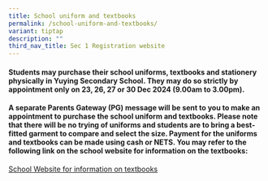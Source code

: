 ```yaml
---
title: School uniform and textbooks
permalink: /school-uniform-and-textbooks/
variant: tiptap
description: ""
third_nav_title: Sec 1 Registration website
---
```

<h4>Students may purchase their school uniforms, textbooks and stationery physically in Yuying Secondary School. They may do so strictly by appointment only on 23, 26, 27 or 30 Dec 2024 (9.00am to 3.00pm).</h4>
<h4>A separate Parents Gateway (PG) message will be sent to you to make an appointment to purchase the school uniform and textbooks. Please note that there will be no trying of uniforms and students are to bring a best-fitted garment to compare and select the size. Payment for the uniforms and textbooks can be made using cash or NETS. You may refer to the following link on the school website for information on the textbooks:</h4>
<p></p>
<p><a href="https://www.yuyingsec.moe.edu.sg/files/Pdf/Uniforms%20and%20Textbooks/Sec_1_Textbook_list_2025.pdf" rel="noopener nofollow" target="_blank">School Website for information on textbooks</a>
</p>
<p></p>